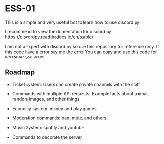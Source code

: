# ESS-01
This is a simple and very useful bot to learn how to use discord.py

I recommend to view the dumentation for discord.py
https://discordpy.readthedocs.io/en/stable/

I am not a expert with discord.py so use this repository for reference only.
If this code have a error say me the error
You can copy and use this code for whatever you want.




## Roadmap

- Ticket system: Users can create private channels with the staff

- Commands with multiple API requests: Example facts about animal, random images, and other things

- Economy system: money and play games

- Moderation commands: ban, mute, and others

- Music System: spotify and youtube

- Commands to decorate the server
